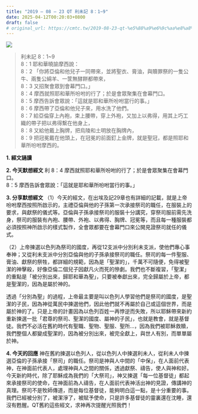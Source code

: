```yaml
---
title: "2019 – 08 – 23 QT 利未記 8：1~9"
date: 2025-04-12T00:20:03+0800
draft: false
# original_url: https://cmtc.tw/2019-08-23-qt-%e5%88%a9%e6%9c%aa%e8%a8%98-8%ef%bc%9a19
---
```


![](/images/qt.jpg)
> 利未記 8：1\~9  
> 8：1 耶和華曉諭摩西說：  
> 8：2 「你將亞倫和他兒子一同帶來，並將聖衣、膏油，與贖罪祭的一隻公牛、兩隻公綿羊、一筐無酵餅都帶來，  
> 8：3 又招聚會眾到會幕門口。」  
> 8：4 摩西就照耶和華所吩咐的行了；於是會眾聚集在會幕門口。  
> 8：5 摩西告訴會眾說：「這就是耶和華所吩咐當行的事。」  
> 8：6 摩西帶了亞倫和他兒子來，用水洗了他們。  
> 8：7 給亞倫穿上內袍，束上腰帶，穿上外袍，又加上以弗得，用其上巧工織的帶子把以弗得繫在他身上，  
> 8：8 又給他戴上胸牌，把烏陵和土明放在胸牌內，  
> 8：9 把冠冕戴在他頭上，在冠冕的前面釘上金牌，就是聖冠，都是照耶和華所吩咐摩西的。

**1. 經文誦讀**

**2.  今天默想經文**
利 8：4 摩西就照耶和華所吩咐的行了；於是會眾聚集在會幕門口。  
8：5 摩西告訴會眾說：「這就是耶和華所吩咐當行的事。」

**3. 分享默想經文**
（1）今天的經文，在出埃及記29章也有詳細的記載，就是上帝吩咐摩西按照所啟示的，主禮亞倫與他的子孫第一次承接祭司的職任，在服裝上的要求，與獻祭的儀式等。亞倫與子孫承接祭司的服裝十分講究，穿祭司服前需先洗身，祭司的服裝有內袍、腰帶、外袍、以弗得、胸牌、冠冕等，而且每一種服裝都必須按照神所啟示的樣式製作，全會眾都要在會幕門口來公開見證祭司就任的儀式。

（2）上帝揀選以色列為祭司的國度，再從12支派中分別利未支派，使他們專心事奉神；又從利未支派中分別亞倫與他的子孫承接祭司的職任。祭司的每一件聖服、膏油、獻祭的祭牲，都詳細的規範，因為是「聖潔的」，千萬不可隨便，免得被聖潔的神擊殺，好像亞倫二個兒子因獻凡火而死的慘劇。我們也不斷複習，「聖潔」的重點是「被分別出來，歸耶和華為聖」，只要被奉獻出來，完全歸屬於上帝，都是聖潔的，因為是屬於神的。

透過「分別為聖」的過程，上帝最主要是叫以色列人學習他們是祭司的國度，是聖潔的子民，因為神從萬民中揀選他們，因此他們就不再屬於自己或這個世界，而是屬於神的了。只是上帝的計畫因為以色列百姓一再悖逆而失敗，所以耶穌帶來新約重新揀選一批「君尊的祭司、聖潔的國度、屬神的子民」，也就是教會，就是基督徒。我們不必活在舊約時代有聖職、聖物、聖服、聖所…，因為我們被耶穌救贖，我們整個人都變成聖潔的，因為被分別出來，被完全獻上，與世人有別，而單單屬於神。

**4. 今天的回應**
神在舊約揀選以色列人，從以色列人中揀選利未人，從利未人中揀選亞倫的子孫承接「祭司」的職任。祭司是神與人中間的「中保」，在人面前代表神，在神面前代表人，處理神與人之間的關係，透過獻祭、禱告，使人與神和好。今天新約時代，除了耶穌成為我們的「大祭司」，神又揀選「每一位基督徒」都起來承接祭司的使命，在神面前為人禱告，在人面前代表神活出神的見證，傳講神的真理。祭司不是牧師傳道，而是每位基督徒，能夠明白這一點，是十分重要的事。我們已經被分別了，被潔淨了，被賦予使命，只是許多基督徒的靈裏還在沈睡，還沒有甦醒。QT舊約這些經文，求神再次提醒光照我們！
